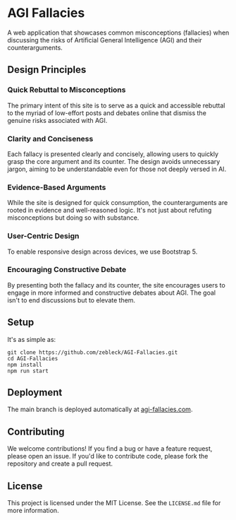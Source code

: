 # AGI Fallacies

A web application that showcases common misconceptions (fallacies) when discussing the risks of Artificial General Intelligence (AGI) and their counterarguments.

## Design Principles

### Quick Rebuttal to Misconceptions
The primary intent of this site is to serve as a quick and accessible rebuttal to the myriad of low-effort posts and debates online that dismiss the genuine risks associated with AGI. 

### Clarity and Conciseness
Each fallacy is presented clearly and concisely, allowing users to quickly grasp the core argument and its counter. The design avoids unnecessary jargon, aiming to be understandable even for those not deeply versed in AI.

### Evidence-Based Arguments
While the site is designed for quick consumption, the counterarguments are rooted in evidence and well-reasoned logic. It's not just about refuting misconceptions but doing so with substance.

### User-Centric Design
To enable responsive design across devices, we use Bootstrap 5.

### Encouraging Constructive Debate
By presenting both the fallacy and its counter, the site encourages users to engage in more informed and constructive debates about AGI. The goal isn't to end discussions but to elevate them.

## Setup

It's as simple as:

```
git clone https://github.com/zebleck/AGI-Fallacies.git
cd AGI-Fallacies
npm install
npm run start
```

## Deployment

The main branch is deployed automatically at [agi-fallacies.com](https://agi-fallacies.com/).

## Contributing

We welcome contributions! If you find a bug or have a feature request, please open an issue. If you'd like to contribute code, please fork the repository and create a pull request.

## License

This project is licensed under the MIT License. See the `LICENSE.md` file for more information.
